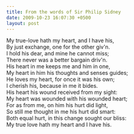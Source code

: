 ```yaml
---
title: From the words of Sir Philip Sidney
date: 2009-10-23 16:07:30 +0500
layout: post
---
```

My true-love hath my heart, and I have his,  
By just exchange, one for the other giv'n.  
I hold his dear, and mine he cannot miss;  
There never was a better bargain driv'n.  
His heart in me keeps me and him in one,  
My heart in him his thoughts and senses guides;  
He loves my heart, for once it was his own;  
I cherish his, because in me it bides.  
His heart his wound received from my sight:  
My heart was wounded with his wounded heart;  
For as from me, on him his hurt did light,  
So still me thought in me his hurt did smart:  
Both equal hurt, in this change sought our bliss:  
My true love hath my heart and I have his.